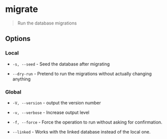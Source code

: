 # migrate

> Run the database migrations

## Options

### Local

* `-s, --seed` - Seed the database after migrating

* `--dry-run` - Pretend to run the migrations without actually changing anything

### Global

* `-V, --version` - output the version number

* `-v, --verbose` - Increase output level

* `-f, --force` - Force the operation to run without asking for confirmation.

* `--linked` - Works with the linked database instead of the local one.
